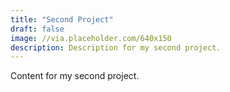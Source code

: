 ```yaml
---
title: "Second Project"
draft: false
image: //via.placeholder.com/640x150
description: Description for my second project.
---
```

Content for my second project.
